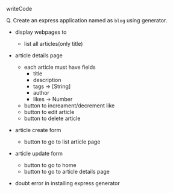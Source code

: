 writeCode

Q. Create an express application named as `blog` using generator.

- display webpages to

  - list all articles(only title)

- article details page

  - each article must have fields
    - title
    - description
    - tags -> [String]
    - author
    - likes -> Number
  - button to increament/decrement like
  - button to edit article
  - button to delete article

- article create form

  - button to go to list article page

- article update form

  - button to go to home
  - button to go to article details page

- doubt error in installing express generator
